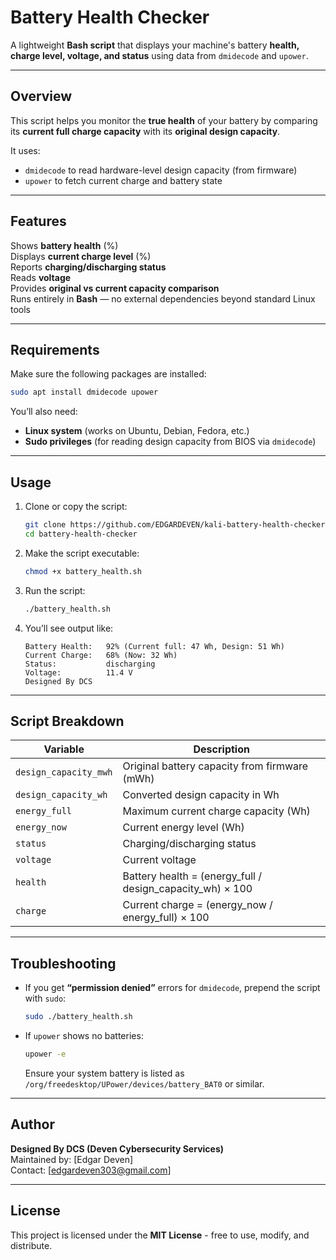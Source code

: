 # Battery Health Checker

A lightweight **Bash script** that displays your machine's battery **health, charge level, voltage, and status** using data from `dmidecode` and `upower`.

---

## Overview

This script helps you monitor the **true health** of your battery by comparing its **current full charge capacity** with its **original design capacity**.

It uses:
- `dmidecode` to read hardware-level design capacity (from firmware)
- `upower` to fetch current charge and battery state

---

## Features

 Shows **battery health** (%)  
 Displays **current charge level** (%)  
 Reports **charging/discharging status**  
 Reads **voltage**  
 Provides **original vs current capacity comparison**  
 Runs entirely in **Bash** — no external dependencies beyond standard Linux tools  

---

## Requirements

Make sure the following packages are installed:

```bash
sudo apt install dmidecode upower
```

You’ll also need:
- **Linux system** (works on Ubuntu, Debian, Fedora, etc.)
- **Sudo privileges** (for reading design capacity from BIOS via `dmidecode`)

---

## Usage

1. Clone or copy the script:
   ```bash
   git clone https://github.com/EDGARDEVEN/kali-battery-health-checker.git
   cd battery-health-checker
   ```

2. Make the script executable:
   ```bash
   chmod +x battery_health.sh
   ```

3. Run the script:
   ```bash
   ./battery_health.sh
   ```

4. You’ll see output like:
   ```
   Battery Health:   92% (Current full: 47 Wh, Design: 51 Wh)
   Current Charge:   68% (Now: 32 Wh)
   Status:           discharging
   Voltage:          11.4 V
   Designed By DCS
   ```

---

## Script Breakdown

| Variable | Description |
|-----------|--------------|
| `design_capacity_mwh` | Original battery capacity from firmware (mWh) |
| `design_capacity_wh` | Converted design capacity in Wh |
| `energy_full` | Maximum current charge capacity (Wh) |
| `energy_now` | Current energy level (Wh) |
| `status` | Charging/discharging status |
| `voltage` | Current voltage |
| `health` | Battery health = (energy_full / design_capacity_wh) × 100 |
| `charge` | Current charge = (energy_now / energy_full) × 100 |

---

## Troubleshooting

- If you get **“permission denied”** errors for `dmidecode`, prepend the script with `sudo`:
  ```bash
  sudo ./battery_health.sh
  ```

- If `upower` shows no batteries:
  ```bash
  upower -e
  ```
  Ensure your system battery is listed as `/org/freedesktop/UPower/devices/battery_BAT0` or similar.

---

## Author

**Designed By DCS (Deven Cybersecurity Services)**  
Maintained by: [Edgar Deven]  
Contact: [edgardeven303@gmail.com]

---

## License

This project is licensed under the **MIT License** - free to use, modify, and distribute.
